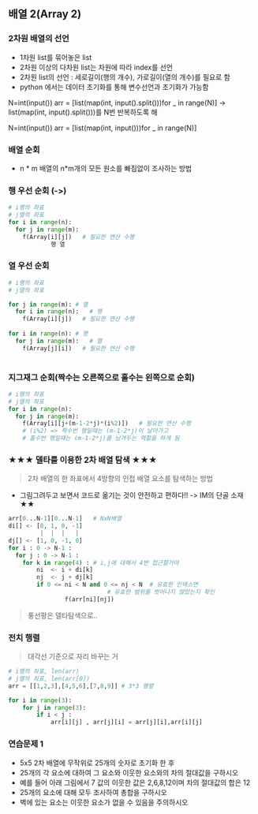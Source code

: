 ## 배열 2(Array 2)

### 2차원 배열의 선언
- 1차원 list를 묶어놓은 list
- 2차원 이상의 다차원 list는 차원에 따라 index를 선언
- 2차원 list의 선언 : 세로길이(행의 개수), 가로길이(열의 개수)를 필요로 함
- python 에서는 데이터 초기화를 통해 변수선언과 초기화가 가능함

N=int(input())
arr = [list(map(int, input().split()))for _ in range(N)] 
-> list(map(int, input().split()))를 N번 반복하도록 해

N=int(input())
arr = [list(map(int, input()))for _ in range(N)]

### 배열 순회
- n * m 배열의 n*m개의 모든 원소를 빠짐없이 조사하는 방법

### 행 우선 순회 (->)
```python
# i행의 좌표
# j열의 좌표
for i in range(n):
  for j in range(m):
    f(Array[i][j])   # 필요한 연산 수행
            행 열
```


### 열 우선 순회
```python
# i행의 좌표
# j열의 좌표

for j in range(m): # 열
  for i in range(n):   # 행
    f(Array[i][j])   # 필요한 연산 수행
    
for i in range(n): # 행
  for j in range(m):   # 열
    f(Array[j][i])   # 필요한 연산 수행
            
```

### 지그재그 순회(짝수는 오른쪽으로 홀수는 왼쪽으로 순회)
```python
# i행의 좌표
# j열의 좌표
for i in range(n):
  for j in range(m):
    f(Array[i][j+(m-1-2*j)*(i%2)])   # 필요한 연산 수행
    # (i%2) => 짝수번 행일때는 (m-1-2*j)이 날아가고
    # 홀수번 행일때는 (m-1-2*j)를 남겨두는 역할을 하게 됨 
```

### ★★★ 델타를 이용한 2차 배열 탐색 ★★★
> 2차 배열의 한 좌표에서 4방향의 인접 배열 요소를 탐색하는 방법
- 그림그려두고 보면서 코드로 옮기는 것이 안전하고 편하다!!
-> IM의 단골 소재 ★★
```python
arr[0...N-1][0...N-1]   # NxN배열
di[] <- [0, 1, 0, -1]
         |  |  |   |
dj[] <- [1, 0, -1, 0]
for i : 0 -> N-1 :
  for j : 0 -> N-1 :
    for k in range(4) : # i,j에 대해서 4번 접근할거야
        ni  <- i + di[k]
        nj  <- j + dj[k]
        if 0 <= ni < N and 0 <= nj < N  # 유효한 인덱스면
                            # 유효한 범위를 벗어나지 않았는지 확인
                f(arr[ni][nj])

```
> 풍선팡은 델타탐색으로..

### 전치 행렬
> 대각선 기준으로 자리 바꾸는 거
> 
```python
# i행의 좌표, len(arr)
# j열의 좌표, len(arr[0])
arr = [[1,2,3],[4,5,6],[7,8,9]] # 3*3 행렬

for i in range(3):
    for j in range(3):
        if i < j :
            arr[i][j] , arr[j][i] = arr[j][i],arr[i][j]

```


### 연습문제 1
- 5x5 2차 배열에 무작위로 25개의 숫자로 초기화 한 후
- 25개의 각 요소에 대하여 그 요소와 이웃한 요소와의 차의 절대값을 구하시오
- 예를 들어 아래 그림에서 7 값의 이웃한 값은 2,6,8,12이며 차의 절대값의 합은 12
- 25개의 요소에 대해 모두 조사하여 총합을 구하시오
- 벽에 있는 요소는 이웃한 요소가 없을 수 있음을 주의하시오



